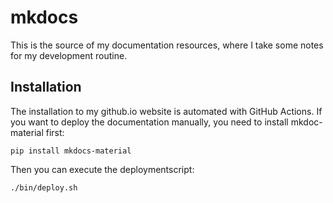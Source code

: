 # mkdocs

This is the source of my documentation resources, where I take some notes for my development routine.

## Installation

The installation to my github.io website is automated with GitHub Actions.
If you want to deploy the documentation manually, you need to install mkdoc-material first:

```shell
pip install mkdocs-material
```

Then you can execute the deploymentscript:

```shell
./bin/deploy.sh
```
